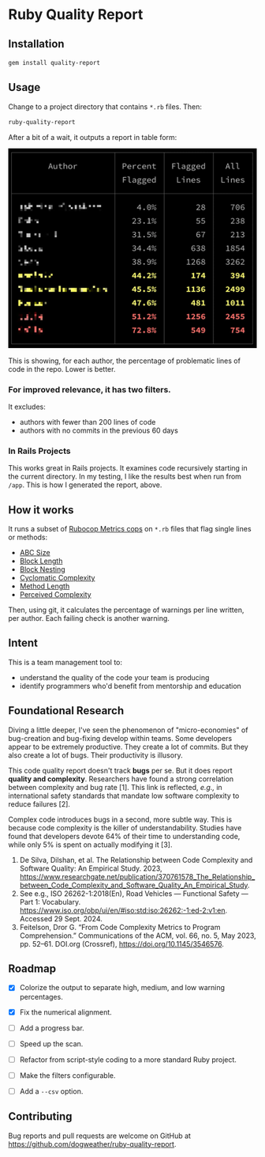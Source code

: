 # Ruby Quality Report

## Installation

```sh
gem install quality-report
```

## Usage

Change to a project directory that contains `*.rb` files. Then:

```sh
ruby-quality-report
```

After a bit of a wait, it outputs a report in table form:

![Screenshot](screenshot-1@2x.webp)

This is showing, for each author, the percentage of problematic lines of code in the repo. Lower is better.


### For improved relevance, it has two filters.

It excludes:

- authors with fewer than 200 lines of code
- authors with no commits in the previous 60 days


### In Rails Projects

This works great in Rails projects. It examines code recursively starting in the current directory. In my testing,
I like the results best when run from `/app`. This is how I generated the report, above.


## How it works

It runs a subset of [Rubocop Metrics cops](https://docs.rubocop.org/rubocop/cops_metrics.html) on `*.rb` files that flag single lines or methods:

- [ABC Size](https://docs.rubocop.org/rubocop/cops_metrics.html#metricsabcsize)
- [Block Length](https://docs.rubocop.org/rubocop/cops_metrics.html#metricsblocklength)
- [Block Nesting](https://docs.rubocop.org/rubocop/cops_metrics.html#metricsblocknesting)
- [Cyclomatic Complexity](https://docs.rubocop.org/rubocop/cops_metrics.html#metricscyclomaticcomplexity)
- [Method Length](https://docs.rubocop.org/rubocop/cops_metrics.html#metricsmethodlength)
- [Perceived Complexity](https://docs.rubocop.org/rubocop/cops_metrics.html#metricsperceivedcomplexity)

Then, using git, it calculates the percentage of warnings per line written, per author. Each failing check is another warning.


## Intent

This is a team management tool to:

- understand the quality of the code your team is producing
- identify programmers who'd benefit from mentorship and education

## Foundational Research

Diving a little deeper, I've seen the phenomenon of "micro-economies" of bug-creation and bug-fixing develop within teams. Some developers appear to be extremely productive. They create a lot of commits. But they also create a lot of bugs. Their productivity is illusory.

This code quality report doesn't track **bugs** per se. But it does report **quality and complexity**. Researchers have found a strong correlation between complexity and bug rate [1]. This link is reflected, _e.g.,_ in international safety standards that mandate low software complexity to reduce failures [2].

Complex code introduces bugs in a second, more subtle way. This is because code complexity is the killer of understandability. Studies have found that developers devote 64% of their time to understanding code, while only 5% is spent on actually modifying it [3].

1. De Silva, Dilshan, et al. The Relationship between Code Complexity and Software Quality: An Empirical Study. 2023, https://www.researchgate.net/publication/370761578_The_Relationship_between_Code_Complexity_and_Software_Quality_An_Empirical_Study.
2.  See e.g., ISO 26262-1:2018(En), Road Vehicles — Functional Safety — Part 1: Vocabulary. https://www.iso.org/obp/ui/en/#iso:std:iso:26262:-1:ed-2:v1:en. Accessed 29 Sept. 2024.
3.  Feitelson, Dror G. “From Code Complexity Metrics to Program Comprehension.” Communications of the ACM, vol. 66, no. 5, May 2023, pp. 52–61. DOI.org (Crossref), https://doi.org/10.1145/3546576.


## Roadmap

- [x] Colorize the output to separate high, medium, and low warning percentages.
- [x] Fix the numerical alignment.
- [ ] Add a progress bar.
- [ ] Speed up the scan.
- [ ] Refactor from script-style coding to a more standard Ruby project.
- [ ] Make the filters configurable.
- [ ] Add a `--csv` option.


## Contributing

Bug reports and pull requests are welcome on GitHub at https://github.com/dogweather/ruby-quality-report.
